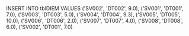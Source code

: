 INSERT INTO tblDIEM VALUES
('SV002', 'DT002', 9.0),
('SV001', 'DT001', 7.0),
('SV003', 'DT003', 5.0),
('SV004', 'DT004', 9.3),
('SV005', 'DT005', 10.0),
('SV006', 'DT006', 2.0),
('SV007', 'DT007', 4.0),
('SV008', 'DT008', 6.0),
('SV002', 'DT001', 7.0)
